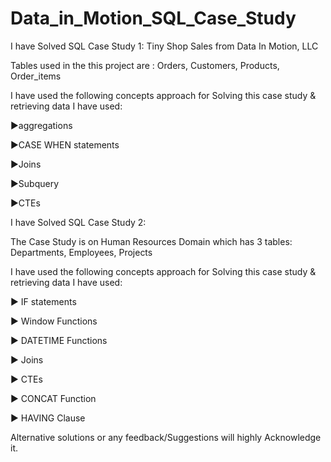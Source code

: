 # Data_in_Motion_SQL_Case_Study

I have Solved SQL Case Study 1: Tiny Shop Sales from Data In Motion, LLC

Tables used in the this project are : Orders, Customers, Products, Order_items

I have used the following concepts approach for Solving this case study & retrieving data I have used: 

▶aggregations 

▶CASE WHEN statements 

▶Joins 

▶Subquery 

▶CTEs 

I have Solved SQL Case Study 2: 

The Case Study is on Human Resources Domain which has 3 tables: Departments, Employees, Projects

I have used the following concepts approach for Solving this case study & retrieving data I have used: 

▶ IF statements

▶ Window Functions

▶ DATETIME Functions

▶ Joins

▶ CTEs

▶ CONCAT Function

▶ HAVING Clause

Alternative solutions or any feedback/Suggestions will highly Acknowledge it.

